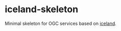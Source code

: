 # iceland-skeleton

Minimal skeleton for OGC services based on [iceland](https://github.com/52North/iceland).
